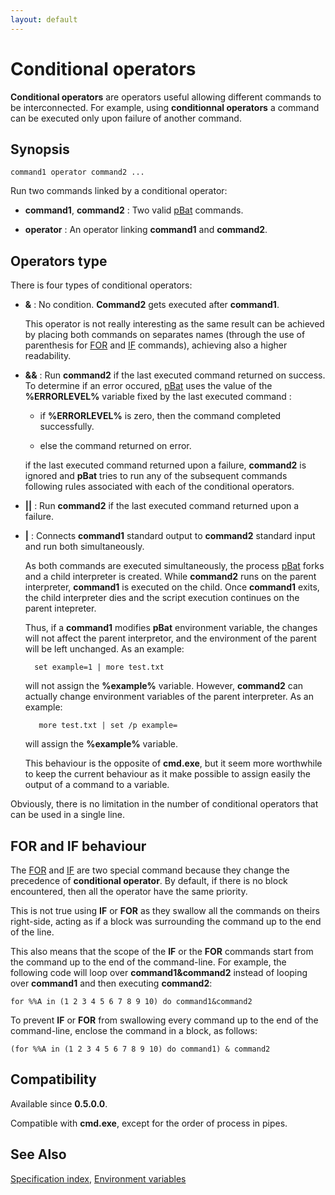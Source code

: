 ```yaml
---
layout: default
---
```

# Conditional operators

**Conditional operators** are operators useful allowing different commands to 
be interconnected. For example, using **conditionnal operators** a command can 
be executed only upon failure of another command.

## Synopsis

    command1 operator command2 ...

Run two commands linked by a conditional operator:

* **command1**, **command2** : Two valid [pBat](../pbat) commands.

* **operator** : An operator linking **command1** and **command2**.

## Operators type

There is four types of conditional operators:

* **&** : No condition. **Command2** gets executed after **command1**.

  This operator is not really interesting as the same result can be achieved 
  by placing both commands on separates names \(through the use of parenthesis 
  for [FOR](../for) and [IF](../if) commands\), achieving also a higher 
  readability.

* **&&** : Run **command2** if the last executed command returned on success. 
  To determine if an error occured, [pBat](../pbat) uses the value of the 
  **%ERRORLEVEL%** variable fixed by the last executed command :

  * if **%ERRORLEVEL%** is zero, then the command completed successfully.

  * else the command returned on error.

  if the last executed command returned upon a failure, **command2** is 
  ignored and **pBat** tries to run any of the subsequent commands following 
  rules associated with each of the conditional operators.

* **\|\|** : Run **command2** if the last executed command returned upon a 
  failure.

* **\|** : Connects **command1** standard output to **command2** standard 
  input and run both simultaneously.

  As both commands are executed simultaneously, the process [pBat](../pbat) 
  forks and a child interpreter is created. While **command2** runs on the 
  parent interpreter, **command1** is executed on the child. Once 
  **command1** exits, the child interpreter dies and the script execution 
  continues on the parent intepreter.

  Thus, if a **command1** modifies **pBat** environment variable, the changes 
  will not affect the parent interpretor, and the environment of the parent 
  will be left unchanged. As an example:

        set example=1 | more test.txt

  will not assign the **%example%** variable. However, **command2** can 
  actually change environment variables of the parent interpreter. As an 
  example:

         more test.txt | set /p example=

  will assign the **%example%** variable.

  This behaviour is the opposite of **cmd.exe**, but it seem more worthwhile 
  to keep the current behaviour as it make possible to assign easily the 
  output of a command to a variable.

Obviously, there is no limitation in the number of conditional operators that 
can be used in a single line.

## FOR and IF behaviour

The [FOR](../for) and [IF](../if) are two special command because they change 
the precedence of **conditional operator**. By default, if there is no block 
encountered, then all the operator have the same priority.

This is not true using **IF** or **FOR** as they swallow all the commands on 
theirs right-side, acting as if a block was surrounding the command up to the 
end of the line.

This also means that the scope of the **IF** or the **FOR** commands start 
from the command up to the end of the command-line. For example, the following 
code will loop over **command1&command2** instead of looping over 
**command1** and then executing **command2**:

    for %%A in (1 2 3 4 5 6 7 8 9 10) do command1&command2

To prevent **IF** or **FOR** from swallowing every command up to the end of 
the command-line, enclose the command in a block, as follows:

    (for %%A in (1 2 3 4 5 6 7 8 9 10) do command1) & command2

## Compatibility

Available since **0.5.0.0**.

Compatible with **cmd.exe**, except for the order of process in pipes.

## See Also

[Specification index](index), [Environment variables](var) 

